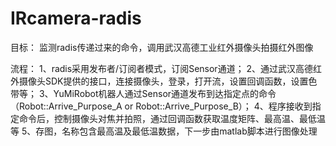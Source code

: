 # IRcamera-radis

目标：
监测radis传递过来的命令，调用武汉高德工业红外摄像头拍摄红外图像

流程：
1、radis采用发布者/订阅者模式，订阅Sensor通道；
2、通过武汉高德红外摄像头SDK提供的接口，连接摄像头，登录，打开流，设置回调函数，设置色带等；
3、YuMiRobot机器人通过Sensor通道发布到达指定点的命令（Robot::Arrive_Purpose_A or Robot::Arrive_Purpose_B）；
4、程序接收到指定命令后，控制摄像头对焦并拍照，通过回调函数获取温度矩阵、最高温、最低温等
5、存图，名称包含最高温及最低温数据，下一步由matlab脚本进行图像处理
